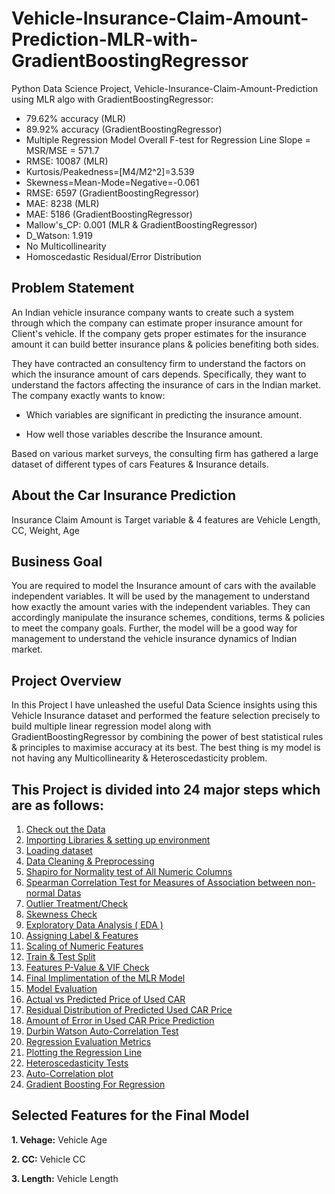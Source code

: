 # Vehicle-Insurance-Claim-Amount-Prediction-MLR-with-GradientBoostingRegressor
Python Data Science Project, Vehicle-Insurance-Claim-Amount-Prediction using MLR algo with GradientBoostingRegressor:

- 79.62% accuracy (MLR)
- 89.92% accuracy (GradientBoostingRegressor)
- Multiple Regression Model Overall F-test for Regression Line Slope = MSR/MSE = 571.7
- RMSE: 10087 (MLR)
- Kurtosis/Peakedness=[M4/M2^2]=3.539
- Skewness=Mean-Mode=Negative=-0.061
- RMSE: 6597 (GradientBoostingRegressor)
- MAE: 8238 (MLR)
- MAE: 5186 (GradientBoostingRegressor)
- Mallow's_CP: 0.001 (MLR & GradientBoostingRegressor)
- D_Watson: 1.919
- No Multicollinearity
- Homoscedastic Residual/Error Distribution

## Problem Statement
An Indian vehicle insurance company wants to create such a system through which the company can estimate proper insurance amount for Client's vehicle. If the company gets proper estimates for the insurance amount it can build better insurance plans & policies benefiting both sides.

They have contracted an consultency firm to understand the factors on which the insurance amount of cars depends. Specifically, they want to understand the factors affecting the insurance of cars in the Indian market. The company exactly wants to know:

- Which variables are significant in predicting the insurance amount.

- How well those variables describe the Insurance amount.

Based on various market surveys, the consulting firm has gathered a large dataset of different types of cars Features & Insurance details.

## About the Car Insurance Prediction
Insurance Claim Amount is Target variable & 4 features are Vehicle Length, CC, Weight, Age

## Business Goal
You are required to model the Insurance amount of cars with the available independent variables. It will be used by the management to understand how exactly the amount varies with the independent variables. They can accordingly manipulate the insurance schemes, conditions, terms & policies to meet the company goals. Further, the model will be a good way for management to understand the vehicle insurance dynamics of Indian market.

## Project Overview
In this Project I have unleashed the useful Data Science insights using this Vehicle Insurance dataset and performed the feature selection precisely to build multiple linear regression model along with GradientBoostingRegressor by combining the power of best statistical rules & principles to maximise accuracy at its best. The best thing is my model is not having any Multicollinearity & Heteroscedasticity problem.

## This Project is divided into 24 major steps which are as follows:
1. [Check out the Data](#data-check)
2. [Importing Libraries & setting up environment](#imp-lib)
3. [Loading dataset](#data-load)
4. [Data Cleaning & Preprocessing](#prep-clean)
5. [Shapiro for Normality test of All Numeric Columns](#shapiro-norm)
6. [Spearman Correlation Test for Measures of Association between non-normal Datas](#spear-corr)
7. [Outlier Treatment/Check](#out-check)
8. [Skewness Check](#skew-check)
9. [Exploratory Data Analysis ( EDA )](#data-expo)
10. [Assigning Label & Features](#Labe-Feature)
11. [Scaling of Numeric Features](#scale-feature)
12. [Train & Test Split](#data-split)
13. [Features P-Value & VIF Check](#p-vif)
14. [Final Implimentation of the MLR Model](#final-model)
15. [Model Evaluation](#mod-eval)
16. [Actual vs Predicted Price of Used CAR](#actual-predicted)
17. [Residual Distribution of Predicted Used CAR Price](#re-dit)
18. [Amount of Error in Used CAR Price Prediction](#amt-er)
19. [Durbin Watson Auto-Correlation Test](#dur-wat)
20. [Regression Evaluation Metrics](#mod-eval)
21. [Plotting the Regression Line](#reg-plot)
22. [Heteroscedasticity Tests](#het-test)
23. [Auto-Correlation plot](#auto-plot)
24. [Gradient Boosting For Regression](#grad-boost)

## Selected Features for the Final Model
**1. Vehage:** Vehicle Age

**2. CC:** Vehicle CC

**3. Length:** Vehicle Length

